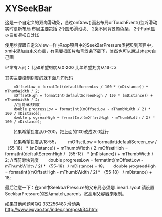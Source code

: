 # XYSeekBar
这是一个自定义的双向滑动条，通过onDraw()画出布局onTouchEvent()监听滑动实时更新布局
布局主要包括 2个圆形滑动块、 2条不同背景颜色条、 2个Paint显示当前滑动百分比

使用步骤跟自定义view一样
把app项目中的SeekBarPressure类拷贝到项目中，xml中添加自定义布局，有需要把图片和背景条下载下，当然也可以通过shape自己画

经常有人问：
比如希望刻度从0-200
比如希望刻度从18-55

其实主要控制刻度的就下面几句代码

        mOffsetLow = formatInt(defaultScreenLow / 100 * (mDistance)) + mThumbWidth / 2;
        mOffsetHigh = formatInt(defaultScreenHigh / 100 * (mDistance)) + mThumbWidth / 2;
        //当前滑块刻度
        double progressLow = formatInt((mOffsetLow - mThumbWidth / 2) * 100 / mDistance);
        double progressHigh = formatInt((mOffsetHigh - mThumbWidth / 2) * 100 / mDistance);
        如果希望刻度从0-200，把上面的100改成200就行
        
        如果希望刻度从18-55，
        mOffsetLow = formatInt(defaultScreenLow / （55-18） * (mDistance)) + mThumbWidth / 2;
        mOffsetHigh = formatInt(defaultScreenHigh / （55-18） * (mDistance)) + mThumbWidth / 2;
        //当前滑块刻度
        double progressLow = formatInt((mOffsetLow - mThumbWidth / 2) * （55-18） / mDistance) + 18;
        double progressHigh = formatInt((mOffsetHigh - mThumbWidth / 2) * （55-18） / mDistance) + 18;


最后注意一下：在xml中SeekbarPressure的父布局必须是LinearLayout
请设置SeekbarPressure的宽为match_parent。宽高用父容器来限制。

如果其他问题可QQ 332256483 滑动条
http://www.iyuyao.top/index.php/post/34.html
